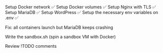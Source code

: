 Setup Docker network ✅
Setup Docker volumes ✅
Setup Nginx with TLS ✅
Setup MariaDB ✅
Setup WordPress ✅
Setup the necessary env variables on .env ✅

Fix: all containers launch but MariaDB keeps crashing

Write the sandbox.sh (spin a sandbox VM with Docker) 

Review !TODO comments
